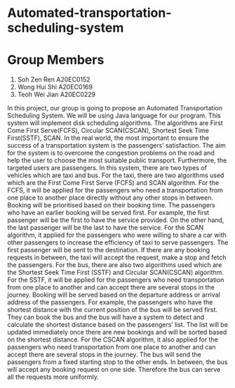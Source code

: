 # Automated-transportation-scheduling-system

# Group Members
1. Soh Zen Ren A20EC0152
2. Wong Hui Shi A20EC0169
3. Teoh Wei Jian A20EC0229


In this project, our group is going to propose an Automated Transportation Scheduling System. We will be using Java language for our program. This system will implement disk scheduling algorithms. The algorithms are First Come First Serve(FCFS), Circular SCAN(CSCAN), Shortest Seek Time First(SSTF), SCAN. In the real world, the most important to ensure the success of a transportation system is the passengers’ satisfaction. The aim for the system is to overcome the congestion problems on the road and help the user to choose the most suitable public transport. Furthermore, the targeted users are passengers. In this system, there are two types of vehicles which are taxi and bus.
For the taxi, there are two algorithms used which are the First Come First Serve (FCFS) and SCAN algorithm. For the FCFS, it will be applied for the passengers who need a transportation from one place to another place directly without any other stops in between. Booking will be prioritised based on their booking time. The passengers who have an earlier booking will be served first. For example, the first passenger will be the first to have the service provided. On the other hand, the last passenger will be the last to have the service. 
For the SCAN algorithm, it applied for the passengers who were willing to share a car with other passengers to increase the efficiency of taxi to serve passengers. The first passenger will be sent to the destination. If there are any booking requests in between, the taxi will accept the request, make a stop and fetch the passengers. 
For the bus, there are also two algorithms used which are the Shortest Seek Time First (SSTF) and Circular SCAN(CSCAN) algorithm. For the SSTF, it will be applied for the passengers who need transportation from one place to another and can accept there are several stops in the journey. Booking will be served based on the departure address or arrival address of the passengers. For example, the passengers who have the shortest distance with the current position of the bus will be served first. They can book the bus and the bus will have a system to detect and calculate the shortest distance based on the passengers’ list. The list will be updated immediately once there are new bookings and will be sorted based on the shortest distance.
For the CSCAN algorithm, it also applied for the passengers who need transportation from one place to another and can accept there are several stops in the journey. The bus will send the passengers from a fixed starting stop to the other ends. In between, the bus will accept any booking request on one side. Therefore the bus can serve all the requests more uniformly.
